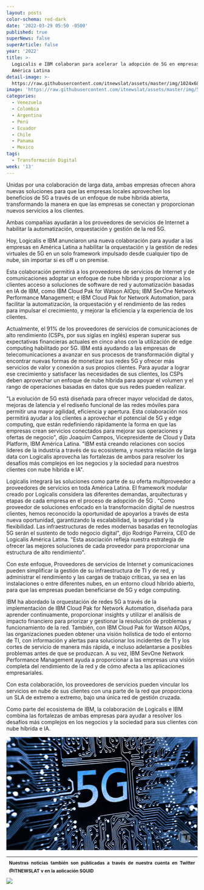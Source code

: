 ```yaml
---
layout: posts
color-schema: red-dark
date: '2022-03-29 05:50 -0500'
published: true
superNews: false
superArticle: false
year: '2022'
title: >-
  Logicalis e IBM colaboran para acelerar la adopción de 5G en empresas de
  América Latina
detail-image: >-
  https://raw.githubusercontent.com/itnewslat/assets/master/img/1024x680/5G-g.jpg
image: 'https://raw.githubusercontent.com/itnewslat/assets/master/img/540x320/5G-p.jpg'
categories:
  - Venezuela
  - Colombia
  - Argentina
  - Perú
  - Ecuador
  - Chile
  - Panama
  - Mexico
tags:
  - Transformación Digital
week: '13'
---
```

Unidas por una colaboración de larga data, ambas empresas ofrecen ahora nuevas soluciones para que las empresas locales aprovechen los beneficios de 5G a través de un enfoque de nube híbrida abierta, transformando la manera en que las empresas se conectan y proporcionan nuevos servicios a los clientes.

Ambas compañías ayudarán a los proveedores de servicios de Internet a habilitar la automatización, orquestación y gestión de la red 5G.
 
Hoy, Logicalis e IBM anunciaron una nueva colaboración para ayudar a las empresas en América Latina a habilitar la orquestación y la gestión de redes virtuales de 5G en un solo framework impulsado desde cualquier tipo de nube, sin importar si es off u on premise.
 
Esta colaboración permitirá a los proveedores de servicios de Internet y de comunicaciones adoptar un enfoque de nube híbrida y proporcionar a los clientes acceso a soluciones de software de red y automatización basadas en IA de IBM, como IBM Cloud Pak for Watson AIOps; IBM SevOne Network Performance Management; e IBM Cloud Pak for Network Automation, para facilitar la automatización, la orquestación y el rendimiento de las redes para impulsar el crecimiento, y mejorar la eficiencia y la experiencia de los clientes.
 
Actualmente, el 91% de los proveedores de servicios de comunicaciones de alto rendimiento (CSPs, por sus siglas en inglés) esperan superar sus expectativas financieras actuales en cinco años con la utilización de edge computing habilitado por 5G. IBM está ayudando a las empresas de telecomunicaciones a avanzar en sus procesos de transformación digital y encontrar nuevas formas de monetizar sus redes 5G y ofrecer más servicios de valor y conexión a sus propios clientes. Para ayudar a lograr ese crecimiento y satisfacer las necesidades de sus clientes, los CSPs deben aprovechar un enfoque de nube híbrida para apoyar el volumen y el rango de operaciones basadas en datos que sus redes pueden realizar.
 
"La evolución de 5G está diseñada para ofrecer mayor velocidad de datos, mejoras de latencia y el rediseño funcional de las redes móviles para permitir una mayor agilidad, eficiencia y apertura. Esta colaboración nos permitirá ayudar a los clientes a aprovechar el potencial de 5G y edge computing, que están redefiniendo rápidamente la forma en que las empresas crean servicios conectados para mejorar sus operaciones y ofertas de negocio", dijo Joaquim Campos, Vicepresidente de Cloud y Data Platform, IBM América Latina. "IBM está creando relaciones con socios líderes de la industria a través de su ecosistema, y nuestra relación de larga data con Logicalis aprovecha las fortalezas de ambos para resolver los desafíos más complejos en los negocios y la sociedad para nuestros clientes con nube híbrida e IA".
 
Logicalis integrará las soluciones como parte de su oferta multiproveedor a proveedores de servicios en toda América Latina. El framework modular creado por Logicalis considera las diferentes demandas, arquitecturas y etapas de cada empresa en el proceso de adopción de 5G . "Como proveedor de soluciones enfocado en la transformación digital de nuestros clientes, hemos reconocido la oportunidad de apoyarlos a través de esta nueva oportunidad, garantizando la escalabilidad, la seguridad y la flexibilidad. Las infraestructuras de redes modernas basadas en tecnologías 5G serán el sustento de todo negocio digital", dijo Rodrigo Parreira, CEO de Logicalis América Latina. "Esta asociación refleja nuestra estrategia de ofrecer las mejores soluciones de cada proveedor para proporcionar una estructura de alto rendimiento".
 
Con este enfoque,  Proveedores de servicios de Internet y comunicaciones pueden simplificar la gestión de su infraestructura de TI y de red, y administrar el rendimiento y las cargas de trabajo críticas, ya sea en las instalaciones o entre diferentes nubes, en un entorno cloud híbrido abierto, para que las empresas puedan beneficiarse de 5G y edge computing.
 
IBM ha abordado la orquestación de redes 5G a través de la implementación de IBM Cloud Pak for Network Automation, diseñada para aprender continuamente, proporcionar insights y utilizar el análisis de impacto financiero para priorizar y gestionar la resolución de problemas y funcionamiento de la red. También, con IBM Cloud Pak for Watson AIOps, las organizaciones pueden obtener una visión holística de todo el entorno de TI, con información y alertas para solucionar los incidentes de TI y los cortes de servicio de manera más rápida, e incluso adelantarse a posibles problemas antes de que se produzcan. A su vez, IBM SevOne Network Performance Management ayuda a proporcionar a las empresas una visión completa del rendimiento de la red y de cómo afecta a las aplicaciones empresariales.
 
Con esta colaboración, los proveedores de servicios pueden vincular los servicios en nube de sus clientes con una parte de la red que proporciona un SLA de extremo a extremo, bajo una única red de gestión cruzada.
 
Como parte del ecosistema de IBM, la colaboración de Logicalis e IBM combina las fortalezas de ambas empresas para ayudar a resolver los desafíos más complejos en los negocios y la sociedad para sus clientes con nube híbrida e IA.

![](https://raw.githubusercontent.com/itnewslat/assets/master/img/540x320/5G-p.jpg)

<table style="height: 42px;" width="569">
<tbody>
<tr>
<td style="text-align: justify;"><sub><strong>Nuestras noticias también son publicadas a través de nuestra cuenta en Twitter <a href="https://twitter.com/itnewslat?lang=es">@ITNEWSLAT</a> y en la aplicación <a href="https://squidapp.co/en/">SQUID</a></strong></sub></td>
</tr>
</tbody>
</table>

<img src="https://tracker.metricool.com/c3po.jpg?hash=56f88a41e39ab42c063cc51676587a04"/>